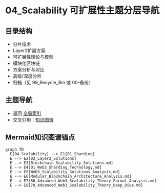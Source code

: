 # 04_Scalability 可扩展性主题分层导航

## 目录结构

- 分片技术
- Layer2扩展方案
- 可扩展性理论与模型
- 模块化区块链
- 方案分析与对比
- 高级/深度分析
- 归档（见 99_Recycle_Bin 或 00-备份）

## 主题导航

- 返回 [全局索引](../00_Index_and_Classification.md)
- 交叉引用：[知识图谱](../00_Knowledge_Graph.md)

## Mermaid知识图谱锚点

```mermaid
graph TD
  E[04_Scalability] --> E1[01_Sharding]
  E --> E2[02_Layer2_Solutions]
  E --> E3[Blockchain_Scalability_Solutions.md]
  E --> E4[01_Web3_Sharding_Technology.md]
  E --> E5[Web3_Scalability_Solutions_Analysis.md]
  E --> E6[Modular_Blockchain_Architecture_Analysis.md]
  E --> E7[86_Advanced_Web3_Scalability_Theory_Formal_Analysis.md]
  E --> E8[78_Advanced_Web3_Scalability_Theory_Deep_Dive.md]
```
